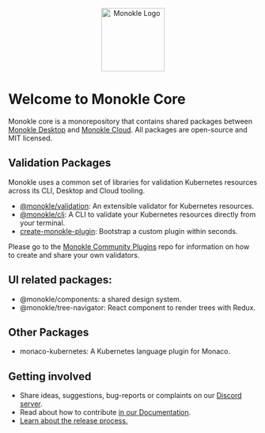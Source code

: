 <p align="center">
  <img src="packages/validation/docs/images/large-icon-256.png" alt="Monokle Logo" width="128" height="128"/>
</p>

# Welcome to Monokle Core

Monokle core is a monorepository that contains shared packages between [Monokle Desktop](https://github.com/kubeshop/monokle) and [Monokle Cloud](https://app.monokle.com). 
All packages are open-source and MIT licensed.

## Validation Packages

Monokle uses a common set of libraries for validation Kubernetes resources across its CLI, Desktop and Cloud tooling.

- [@monokle/validation](./packages/validation): An extensible validator for Kubernetes resources.
- [@monokle/cli](./packages/cli): A CLI to validate your Kubernetes resources directly from your terminal.
- [create-monokle-plugin](./packages/create-monokle-plugin): Bootstrap a custom plugin within seconds.

Please go to the [Monokle Community Plugins](https://github.com/kubeshop/monokle-community-plugins) repo for information
on how to create and share your own validators.

## UI related packages:

- @monokle/components: a shared design system.
- @monokle/tree-navigator: React component to render trees with Redux.

## Other Packages

- monaco-kubernetes: A Kubernetes language plugin for Monaco.

## Getting involved

- Share ideas, suggestions, bug-reports or complaints on our [Discord server](https://discord.gg/g3pP744AvN).
- Read about how to contribute [in our Documentation](https://kubeshop.github.io/monokle/contributing).
- [Learn about the release process.](./CONTRIBUTING.md)
